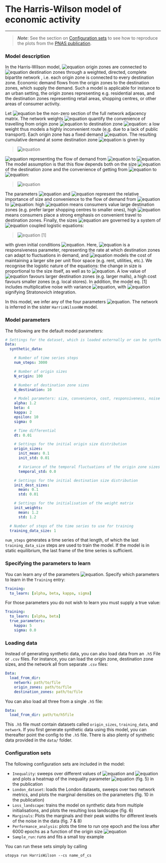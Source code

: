 # The Harris-Wilson model of economic activity

---
> **_Note_**: See the section on [Configuration sets](#configuration-sets) to see how to reproduce
> the plots from the [PNAS publication](https://www.pnas.org/doi/10.1073/pnas.2216415120).


### Model description
In the Harris-Wilson model, ![equation](https://latex.codecogs.com/gif.image?%5Cinline%20%5Cdpi%7B110%7DN)
origin zones are connected to ![equation](https://latex.codecogs.com/gif.image?%5Cinline%20%5Cdpi%7B110%7DM) destination
zones through a weighted, directed, complete bipartite network , i.e. each origin zone is connected to every destination zone.
Economic demand flows from the origin zones to the destination zones, which supply the demand.
Such a model is applicable for instance to an urban setting, the origin zones representing e.g.
residential areas, and the destination zones representing retail areas, shopping centres,
or other areas of consumer activity.

Let ![equation](https://latex.codecogs.com/gif.image?%5Cinline%20%5Cdpi%7B110%7D%5Cmathbf%7BC%7D%20%5Cin%20%5Cmathbb%7BR%7D%5E%7BN%20%5Ctimes%20M%7D)
be the non-zero section of the full network adjacency matrix.
The network weights ![equation](https://latex.codecogs.com/gif.image?%5Cinline%20%5Cdpi%7B110%7Dc_%7Bij%7D)
quantify the convenience of travelling from origin zone ![equation](https://latex.codecogs.com/gif.image?%5Cinline%20%5Cdpi%7B110%7Di)
to destination zone ![equation](https://latex.codecogs.com/gif.image?%5Cinline%20%5Cdpi%7B110%7Dj):
a low weight thus models a highly inconvenient route (e.g. due to a lack of public transport).
Each origin zone has a fixed demand ![equation](https://latex.codecogs.com/gif.image?%5Cinline%20%5Cdpi%7B110%7DO_i).
The resulting cumulative demand at some destination zone ![equation](https://latex.codecogs.com/gif.image?%5Cinline%20%5Cdpi%7B110%7Di)
is given by

> ![equation](https://latex.codecogs.com/gif.image?%5Cinline%20%5Cdpi%7B110%7DD_j%20=%20%5Csum_%7Bi=1%7D%5E%7BN%7D%20T_%7Bij%7D,)

![equation](https://latex.codecogs.com/gif.image?%5Cinline%20%5Cdpi%7B110%7DT_%7Bij%7D)
representing the flow of demand from ![equation](https://latex.codecogs.com/gif.image?%5Cinline%20%5Cdpi%7B110%7Di)
to ![equation](https://latex.codecogs.com/gif.image?%5Cinline%20%5Cdpi%7B110%7Dj).
The model assumption is that this flow depends both on the size ![equation](https://latex.codecogs.com/gif.image?%5Cinline%20%5Cdpi%7B110%7DW_j)
of the destination zone and the convenience of getting from ![equation](https://latex.codecogs.com/gif.image?%5Cinline%20%5Cdpi%7B110%7Di)
to ![equation](https://latex.codecogs.com/gif.image?%5Cinline%20%5Cdpi%7B110%7Dj):

> ![equation](https://latex.codecogs.com/gif.image?%5Cinline%20%5Cdpi%7B110%7DT_%7Bij%7D%20=%20%5Cdfrac%7BW_j%5E%5Calpha%20c_%7Bij%7D%5E%5Cbeta%7D%7B%5Csum_%7Bk=1%7D%5EM%20W_k%5E%5Calpha%20c_%7Bik%7D%5E%5Cbeta%7D%20O_i.)

The parameters ![equation](https://latex.codecogs.com/gif.image?%5Cinline%20%5Cdpi%7B110%7D%5Calpha)
and ![equation](https://latex.codecogs.com/gif.image?%5Cinline%20%5Cdpi%7B110%7D%5Cbeta) represent the
relative importance of size and convenience to the flow of demand
from ![equation](https://latex.codecogs.com/gif.image?%5Cinline%20%5Cdpi%7B110%7Di)
to ![equation](https://latex.codecogs.com/gif.image?%5Cinline%20%5Cdpi%7B110%7Dj): high ![equation](https://latex.codecogs.com/gif.image?%5Cinline%20%5Cdpi%7B110%7D%5Calpha)
means consumers value large destination zones (e.g. prefer larger shopping centres to smaller ones),
high ![equation](https://latex.codecogs.com/gif.image?%5Cinline%20%5Cdpi%7B110%7D%5Cbeta)
means consumers place a strong emphasis on convenient travel to destination zones.
Finally, the sizes ![equation](https://latex.codecogs.com/gif.image?%5Cinline%20%5Cdpi%7B110%7DW_j)
are governed by a system of ![equation](https://latex.codecogs.com/gif.image?%5Cinline%20%5Cdpi%7B110%7DM)
coupled logistic equations:

> ![equation](https://latex.codecogs.com/gif.image?%5Cinline%20%5Cdpi%7B110%7D%5Cmathrm%7Bd%7DW_j%20=%20%5Cepsilon%20W_j(D_j%20-%20%5Ckappa%20W_j)%5Cmathrm%7Bd%7Dt%20&plus;%20%5Csigma%20W_j%20%5Ccirc%20%5Cmathrm%7Bd%7DB_j,)   [1]

with given initial conditions ![equation](https://latex.codecogs.com/gif.image?%5Cinline%20%5Cdpi%7B110%7DW_j(t=0)%20=%20W_%7Bj,%200%7D).
Here, ![equation](https://latex.codecogs.com/gif.image?%5Cinline%20%5Cdpi%7B110%7D%5Cepsilon)
is a responsiveness parameter, representing the rate at which destination zones can adapt to
fluctuations in demand, and ![equation](https://latex.codecogs.com/gif.image?%5Cinline%20%5Cdpi%7B110%7D%5Ckappa) models
the cost of maintaining a larger site per unit floor space (e.g. rent, utilities, etc.).
We recognise the logistic nature of the equations: the change in size is proportional to the size itself,
as well as to ![equation](https://latex.codecogs.com/gif.image?%5Cinline%20%5Cdpi%7B110%7DD_j%20-%20%5Ckappa%20W_j).
A low value of ![equation](https://latex.codecogs.com/gif.image?%5Cinline%20%5Cdpi%7B110%7D%5Ckappa) favours larger
destination zones (e.g. larger malls), a high cost favours smaller zones (e.g. local stores).
In addition, the model eq. [1] includes multiplicative noise with variance
![equation](https://latex.codecogs.com/gif.image?%5Cinline%20%5Cdpi%7B110%7D%5Csigma%20%5Cgeq%200),
with ![equation](https://latex.codecogs.com/gif.image?%5Cinline%20%5Cdpi%7B110%7D%5Ccirc) signifying Stratonovich integration.

In this model, we infer any of the four parameters ![equation](https://latex.codecogs.com/gif.image?%5Cinline%20%5Cdpi%7B110%7D%5Calpha,%20%5Cbeta,%20%5Ckappa,%20%5Csigma).
The network is inferred in the sister `HarrisWilsonNW` model.

### Model parameters
The following are the default model parameters:

```yaml
# Settings for the dataset, which is loaded externally or can be synthetically generated using the ABM
Data:
  synthetic_data:

    # Number of time series steps
    num_steps: 3000

    # Number of origin sizes
    N_origin: 100

    # Number of destination zone sizes
    N_destination: 10

    # Model parameters: size, convenience, cost, responsiveness, noise parameters
    alpha: 1.2
    beta: 4
    kappa: 2
    epsilon: 10
    sigma: 0

    # Time differential
    dt: 0.01

    # Settings for the initial origin size distribution
    origin_sizes:
      init_mean: 0.1
      init_std: 0.01

      # Variance of the temporal fluctuations of the origin zone sizes
      temporal_std: 0.0

    # Settings for the initial destination size distribution
    init_dest_sizes:
      mean: 0.1
      std: 0.01

    # Settings for the initialisation of the weight matrix
    init_weights:
      mean: 1.2
      std: 1.2

  # Number of steps of the time series to use for training
  training_data_size: 1

```
`num_steps` generates a time series of that length, of which the last `training_data_size` steps
are used to train the model. If the model is in static equilibrium, the last frame of the time series
is sufficient.

### Specifying the parameters to learn
You can learn any of the parameters
![equation](https://latex.codecogs.com/gif.image?%5Cinline%20%5Cdpi%7B110%7D%5Calpha,%20%5Cbeta,%20%5Ckappa,%20%5Csigma).
Specify which parameters to learn in the `Training` entry:
```yaml
Training:
  to_learn: [alpha, beta, kappa, sigma]
```

For those parameters you do not wish to learn you must supply a true value:

```yaml
Training:
  to_learn: [alpha, beta]
  true_parameters:
    kappa: 5
    sigma: 0.0
```
### Loading data
Instead of generating synthetic data, you can also load data from an `.h5` File or `.csv` files.
For instance, you can load the origin zone, destination zone sizes, and the network all from separate `.csv` files:

```yaml
Data:
  load_from_dir:
    network: path/to/file
    origin_zones: path/to/file
    destination_zones: path/to/file
```
You can also load all three from a single `.h5` file:

```yaml
Data:
  load_from_dir: path/to/h5file
```
This `.h5` file must contain datasets called `origin_sizes`, `training_data`, and `network`.
If you first generate synthetic data using this model, you can thereafter point the config to the
`.h5` file. There is also plenty of synthetic data provided in the `data/` folder.

### Configuration sets 
The following configuration sets are included in the model:

- `Inequality`: sweeps over different values of ![equation](https://latex.codecogs.com/gif.image?%5Cinline%20%5Cdpi%7B110%7D%5Calpha)
and ![equation](https://latex.codecogs.com/gif.image?%5Cinline%20%5Cdpi%7B110%7D%5Cbeta) and plots a heatmap of the 
inequality parameter ![equation](https://latex.codecogs.com/gif.image?%5Cinline%20%5Cdpi%7B110%7D%5Cnu) (fig. 5) in 
the publication
- `London_dataset`: loads the London datasets, sweeps over two network metrics, and plots the marginal densities on the
parameters (fig. 10 in the publication)
- `Loss_landscape`: trains the model on synthetic data from multiple initialisations, and plots the resulting
loss landscape (fig. 6)
- `Marginals`: Plots the marginals and their peak widths for different levels of the noise in the 
data (fig. 7 & 8)
- `Performance_analysis`: plots the time to run one epoch and the loss after 6000 epochs as a function
of the origin size ![equation](https://latex.codecogs.com/gif.image?%5Cinline%20%5Cdpi%7B110%7DN)
- `Sample_run`: runs and fits a small toy example

You can run these sets simply by calling

```commandline
utopya run HarrisWilson --cs name_of_cs
```